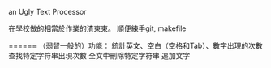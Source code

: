 an Ugly Text Processor


在學校做的相當於作業的渣東東。
順便練手git, makefile

======
（弱智一般的）功能：
	統計英文、空白（空格和Tab）、數字出現的次數
	查找特定字符串出現次數
	全文中刪除特定字符串
	追加文字

